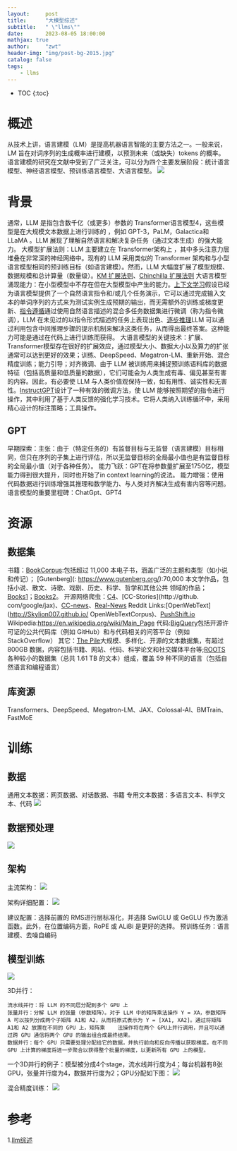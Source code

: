 ```yaml
---
layout:     post
title:      "大模型综述"
subtitle:   " \"llms\""
date:       2023-08-05 18:00:00
mathjax: true
author:     "zwt"
header-img: "img/post-bg-2015.jpg"
catalog: false
tags:
    - llms
---
```

* TOC
{:toc}
# 概述
从技术上讲，语言建模（LM）是提高机器语言智能的主要方法之一。一般来说，LM 旨在对词序列的生成概率进行建模，以预测未来（或缺失）tokens 的概率。语言建模的研究在文献中受到了广泛关注，可以分为四个主要发展阶段：统计语言模型、神经语言模型、预训练语言模型、大语言模型。
![](../../img/大模型/LLMs.png)

# 背景
通常，LLM 是指包含数千亿（或更多）参数的 Transformer语言模型4，这些模型是在大规模文本数据上进行训练的 ，例如 GPT-3，PaLM，Galactica和 LLaMA 。LLM 展现了理解自然语言和解决复杂任务（通过文本生成）的强大能力。
大模型扩展法则：LLM 主要建立在 Transformer架构上 ，其中多头注意力层堆叠在非常深的神经网络中。现有的 LLM 采用类似的 Transformer 架构和与小型语言模型相同的预训练目标（如语言建模）。然而，LLM 大幅度扩展了模型规模、数据规模和总计算量（数量级）。[KM 扩展法则](https://arxiv.org/abs/2001.08361)、[Chinchilla 扩展法则](https://arxiv.org/abs/2203.15556)
大语言模型涌现能力：在小型模型中不存在但在大型模型中产生的能力。[上下文学习](https://dl.acm.org/doi/abs/10.5555/3495724.3495883)假设已经为语言模型提供了一个自然语言指令和/或几个任务演示，它可以通过完成输入文本的单词序列的方式来为测试实例生成预期的输出，而无需额外的训练或梯度更新、[指令遵循](https://openreview.net/forum?id=gEZrGCozdqR)通过使用自然语言描述的混合多任务数据集进行微调（称为指令微调），LLM 在未见过的以指令形式描述的任务上表现出色、[逐步推理](https://arxiv.org/abs/2201.11903)LLM 可以通过利用包含中间推理步骤的提示机制来解决这类任务，从而得出最终答案。这种能力可能是通过在代码上进行训练而获得。
大语言模型的关键技术：扩展、Transformer模型存在很好的扩展效应，通过模型大小、数据大小以及算力的扩张通常可以达到更好的效果；训练、DeepSpeed、Megatron-LM、重新开始、混合精度训练；能力引导；对齐微调、由于 LLM 被训练用来捕捉预训练语料库的数据特征（包括高质量和低质量的数据），它们可能会为人类生成有毒、偏见甚至有害的内容。因此，有必要使 LLM 与人类价值观保持一致，如有用性、诚实性和无害性。[InstructGPT](https://arxiv.org/abs/2203.02155)设计了一种有效的微调方法，使 LLM 能够按照期望的指令进行操作，其中利用了基于人类反馈的强化学习技术。它将人类纳入训练循环中，采用精心设计的标注策略；工具操作。
## GPT
早期探索：主张：由于（特定任务的）有监督目标与无监督（语言建模）目标相同，但只在序列的子集上进行评估，所以无监督目标的全局最小值也是有监督目标的全局最小值（对于各种任务）。
能力飞跃：GPT在将参数量扩展至1750亿，模型能力得到很大提升，同时也开始了in context learning的说法。
能力增强：使用代码数据进行训练增强其推理和数学能力、与人类对齐解决生成有害内容等问题。
语言模型的重要里程碑：ChatGpt、GPT4
# 资源
## 数据集
书籍：[BookCorpus](https://ieeexplore.ieee.org/document/7410368):包括超过 11,000 本电子书，涵盖广泛的主题和类型（如小说和传记）；
[Gutenberg](: https://www.gutenberg.org/):70,000 本文学作品，包括小说、散文、诗歌、戏剧、历史、科学、哲学和其他公共
领域的作品；[Books1](https://arxiv.org/abs/2005.14165)；[Books2](https://arxiv.org/abs/2005.14165)。
开源网络爬虫：[C4](https://www.tensorflow.org/datasets/catalog/c4)、[CC-Stories](http://github.
com/google/jax)、[CC-news](https://arxiv.org/abs/1907.11692)、[Real-News](https://github.com/OpenBMB/BMTrain)
Reddit Links:[OpenWebText](http://Skylion007.github.io/
OpenWebTextCorpus)、[PushShift.io](https://github.com/OpenBMB/BMTrain)
Wikipedia:https://en.wikipedia.org/wiki/Main_Page
代码:[BigQuery](https://cloud.google.com/bigquery?hl=zh-cn)包括开源许可证的公共代码库（例如 GitHub）和与代码相关的问答平台（例如 StackOverflow）
其它：[The Pile](https://arxiv.org/abs/2101.00027)大规模、多样化、开源的文本数据集，有超过 800GB 数据，内容包括书籍、网站、代码、科学论文和社交媒体平台等;[ROOTS](https://arxiv.org/abs/2303.03915)各种较小的数据集（总共 1.61 TB 的文本）组成，覆盖 59 种不同的语言（包括自然语言和编程语言）
## 库资源
Transformers、DeepSpeed、Megatron-LM、JAX、Colossal-AI、BMTrain、FastMoE
# 训练
## 数据
通用文本数据：网页数据、对话数据、书籍
专用文本数据：多语言文本、科学文本、代码
![](../../img/大模型/数据源.png)

## 数据预处理
![](../../img/大模型/数据预处理.png)

## 架构
主流架构：
![](../../img/大模型/主流架构.png)

架构详细配置：
![](../../img/大模型/架构详细配置.png)

建议配置：选择前置的 RMS进行层标准化，并选择 SwiGLU 或 GeGLU 作为激活函数。此外，在位置编码方面，RoPE 或 ALiBi 是更好的选择。
预训练任务：语言建模、去噪自编码
## 模型训练
![](../../img/大模型/参数细节.png)

3D并行：
```
流水线并行：将 LLM 的不同层分配到多个 GPU 上
张量并行：分解 LLM 的张量（参数矩阵）。对于 LLM 中的矩阵乘法操作 Y = XA，参数矩阵 A 可以按列分成两个子矩阵 A1和 A2，从而将原式表示为 Y = [XA1, XA2]。通过将矩阵 A1和 A2 放置在不同的 GPU 上，矩阵乘	法操作将在两个 GPU上并行调用，并且可以通过跨 GPU 通信将两个 GPU 的输出组合成最终结果。
数据并行：每个 GPU 只需要处理分配给它的数据，并执行前向和反向传播以获取梯度。在不同 GPU 上计算的梯度将进一步聚合以获得整个批量的梯度，以更新所有 GPU 上的模型。
```
一个3D并行的例子：模型被分成4个stage，流水线并行度为4；每台机器有8张GPU，张量并行度为4，数据并行度为2；GPU分配如下图：
![](../../img/大模型/3D并行.png)

混合精度训练：
![](../../img/大模型/混合精度训练.png)

# 参考
1.[llm综述](https://github.com/RUCAIBox/LLMSurvey)